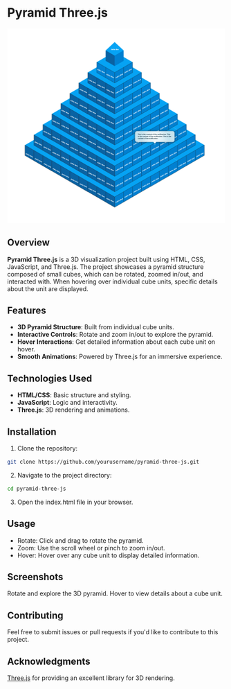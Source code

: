 # Pyramid Three.js

![Pyramid Three.js](readme.jpg)

## Overview

**Pyramid Three.js** is a 3D visualization project built using HTML, CSS, JavaScript, and Three.js. The project showcases a pyramid structure composed of small cubes, which can be rotated, zoomed in/out, and interacted with. When hovering over individual cube units, specific details about the unit are displayed.

## Features

- **3D Pyramid Structure**: Built from individual cube units.
- **Interactive Controls**: Rotate and zoom in/out to explore the pyramid.
- **Hover Interactions**: Get detailed information about each cube unit on hover.
- **Smooth Animations**: Powered by Three.js for an immersive experience.

## Technologies Used

- **HTML/CSS**: Basic structure and styling.
- **JavaScript**: Logic and interactivity.
- **Three.js**: 3D rendering and animations.

## Installation

1. Clone the repository:
```bash
git clone https://github.com/yourusername/pyramid-three-js.git
```

2. Navigate to the project directory:
```bash
cd pyramid-three-js
```

3. Open the index.html file in your browser.

## Usage
- Rotate: Click and drag to rotate the pyramid.
- Zoom: Use the scroll wheel or pinch to zoom in/out.
- Hover: Hover over any cube unit to display detailed information.

## Screenshots
Rotate and explore the 3D pyramid.
Hover to view details about a cube unit.

## Contributing
Feel free to submit issues or pull requests if you'd like to contribute to this project.

## Acknowledgments
[Three.js](https://threejs.org/) for providing an excellent library for 3D rendering.
